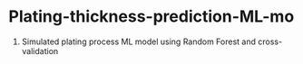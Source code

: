 # Plating-thickness-prediction-ML-mo
1) Simulated plating process ML model using Random Forest and cross-validation
